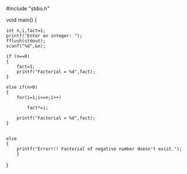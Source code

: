 #include "stdio.h"

void main()
{

	int n,i,fact=1;
	printf("Enter an integer: ");
	fflush(stdout);
	scanf("%d",&n);

	if (n==0)
	{
		fact=1;
		printf("Factorial = %d",fact);
	}

	else if(n>0)
	{
		for(i=1;i<=n;i++)

			fact*=i;

		printf("Factorial = %d",fact);
	}


	else
	{
		printf("Error!!! Factorial of negative number doesn't exist.");
		}
    
}
